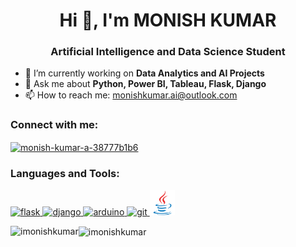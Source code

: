 <h1 align="center">Hi 👋, I'm MONISH KUMAR</h1>
<h3 align="center">Artificial Intelligence and Data Science Student</h3>

- 🔭 I’m currently working on **Data Analytics and AI Projects**
- 💬 Ask me about **Python, Power BI, Tableau, Flask, Django**
- 📫 How to reach me: [monishkumar.ai@outlook.com](mailto:monishkumar.ai@outlook.com)

<h3 align="left">Connect with me:</h3>
<p align="left">
  <a href="https://linkedin.com/in/monish-kumar-a-38777b1b6" target="_blank">
    <img align="center" src="https://raw.githubusercontent.com/rahuldkjain/github-profile-readme-generator/master/src/images/icons/Social/linked-in-alt.svg" alt="monish-kumar-a-38777b1b6" height="30" width="40" />
  </a>
</p>

<h3 align="left">Languages and Tools:</h3>
<p align="left">
  <a href="https://flask.palletsprojects.com/" target="_blank" rel="noreferrer">
    <img src="https://www.vectorlogo.zone/logos/pocoo_flask/pocoo_flask-icon.svg" alt="flask" width="40" height="40" />
  </a>
  <a href="https://www.djangoproject.com/" target="_blank" rel="noreferrer">
    <img src="https://www.vectorlogo.zone/logos/djangoproject/djangoproject-icon.svg" alt="django" width="40" height="40" />
  </a>
  <!-- Add more tools here -->
  <a href="https://www.arduino.cc/" target="_blank" rel="noreferrer">
    <img src="https://cdn.worldvectorlogo.com/logos/arduino-1.svg" alt="arduino" width="40" height="40" />
  </a>
  <a href="https://git-scm.com/" target="_blank" rel="noreferrer">
    <img src="https://www.vectorlogo.zone/logos/git-scm/git-scm-icon.svg" alt="git" width="40" height="40" />
  </a>
  <a href="https://www.java.com" target="_blank" rel="noreferrer">
    <img src="https://raw.githubusercontent.com/devicons/devicon/master/icons/java/java-original.svg" alt="java" width="40" height="40" />
  </a>
</p>

<p>
  <img align="left" src="https://github-readme-stats.vercel.app/api/top-langs?username=imonishkumar&show_icons=true&locale=en&layout=compact" alt="imonishkumar" />
</p>

<p>
  <img align="center" src="https://github-readme-stats.vercel.app/api?username=imonishkumar&show_icons=true&locale=en" alt="imonishkumar" />
</p>
